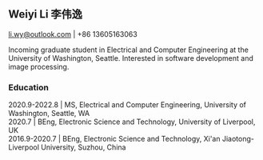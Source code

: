 ## Weiyi Li 李伟逸

li.wy@outlook.com | +86 13605163063

Incoming graduate student in Electrical and Computer Engineering at the University of Washington, Seattle. Interested in software development and image processing.

### Education

2020.9-2022.8 | MS, Electrical and Computer Engineering, University of Washington, Seattle, WA  
2020.7 | BEng, Electronic Science and Technology, University of Liverpool, UK  
2016.9-2020.7 | BEng, Electronic Science and Technology, Xi'an Jiaotong-Liverpool University, Suzhou, China  
